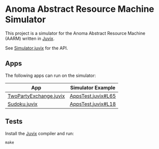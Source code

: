 # Anoma Abstract Resource Machine Simulator

This project is a simulator for the Anoma Abstract Resource Machine (AARM) written in [Juvix](https://juvix.org).

See [Simulator.juvix](Simulator.juvix) for the API.

## Apps

The following apps can run on the simulator:

| App                                                   | Simulator Example                             |
|-------------------------------------------------------|-----------------------------------------------|
| [TwoPartyExchange.juvix](Apps/TwoPartyExchange.juvix) | [AppsTest.juvix#L65](Test/AppsTest.juvix#L65) |
| [Sudoku.juvix](Apps/Sudoku.juvix)                     | [AppsTest.juvix#L18](Test/AppsTest.juvix#L65) |

## Tests

Install the [Juvix](https://juvix.org) compiler and run:

``` shell
make
```
